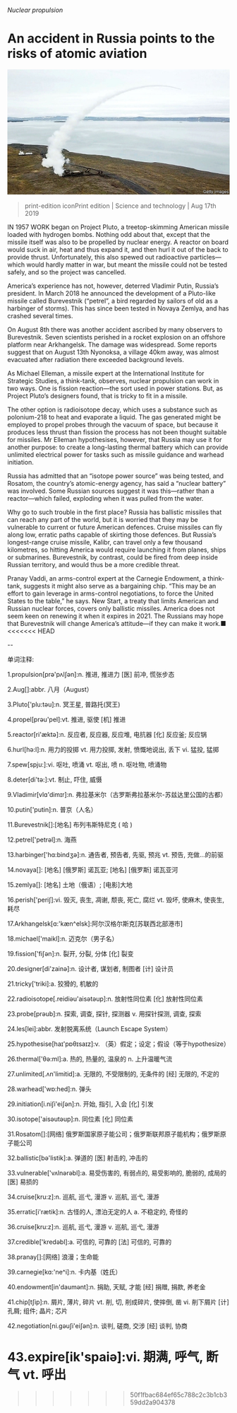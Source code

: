 ###### Nuclear propulsion

# An accident in Russia points to the risks of atomic aviation 

![image](images/20190817_STP502.jpg) 

> print-edition iconPrint edition | Science and technology | Aug 17th 2019 

IN 1957 WORK began on Project Pluto, a treetop-skimming American missile loaded with hydrogen bombs. Nothing odd about that, except that the missile itself was also to be propelled by nuclear energy. A reactor on board would suck in air, heat and thus expand it, and then hurl it out of the back to provide thrust. Unfortunately, this also spewed out radioactive particles—which would hardly matter in war, but meant the missile could not be tested safely, and so the project was cancelled. 

America’s experience has not, however, deterred Vladimir Putin, Russia’s president. In March 2018 he announced the development of a Pluto-like missile called Burevestnik (“petrel”, a bird regarded by sailors of old as a harbinger of storms). This has since been tested in Novaya Zemlya, and has crashed several times. 

On August 8th there was another accident ascribed by many observers to Burevestnik. Seven scientists perished in a rocket explosion on an offshore platform near Arkhangelsk. The damage was widespread. Some reports suggest that on August 13th Nyonoksa, a village 40km away, was almost evacuated after radiation there exceeded background levels. 

As Michael Elleman, a missile expert at the International Institute for Strategic Studies, a think-tank, observes, nuclear propulsion can work in two ways. One is fission reaction—the sort used in power stations. But, as Project Pluto’s designers found, that is tricky to fit in a missile. 

The other option is radioisotope decay, which uses a substance such as polonium-218 to heat and evaporate a liquid. The gas generated might be employed to propel probes through the vacuum of space, but because it produces less thrust than fission the process has not been thought suitable for missiles. Mr Elleman hypothesises, however, that Russia may use it for another purpose: to create a long-lasting thermal battery which can provide unlimited electrical power for tasks such as missile guidance and warhead initiation. 

Russia has admitted that an “isotope power source” was being tested, and Rosatom, the country’s atomic-energy agency, has said a “nuclear battery” was involved. Some Russian sources suggest it was this—rather than a reactor—which failed, exploding when it was pulled from the water. 

Why go to such trouble in the first place? Russia has ballistic missiles that can reach any part of the world, but it is worried that they may be vulnerable to current or future American defences. Cruise missiles can fly along low, erratic paths capable of skirting those defences. But Russia’s longest-range cruise missile, Kalibr, can travel only a few thousand kilometres, so hitting America would require launching it from planes, ships or submarines. Burevestnik, by contrast, could be fired from deep inside Russian territory, and would thus be a more credible threat. 

Pranay Vaddi, an arms-control expert at the Carnegie Endowment, a think-tank, suggests it might also serve as a bargaining chip. “This may be an effort to gain leverage in arms-control negotiations, to force the United States to the table,” he says. New Start, a treaty that limits American and Russian nuclear forces, covers only ballistic missiles. America does not seem keen on renewing it when it expires in 2021. The Russians may hope that Burevestnik will change America’s attitude—if they can make it work.■ 
<<<<<<< HEAD

-- 

 单词注释:

1.propulsion[prә'pʌlʃәn]:n. 推进, 推进力 [医] 前冲, 慌张步态 

2.Aug[]:abbr. 八月（August） 

3.Pluto['plu:tәu]:n. 冥王星, 普路托(冥王) 

4.propel[prәu'pel]:vt. 推进, 驱使 [机] 推进 

5.reactor[ri'æktә]:n. 反应者, 反应器, 反应堆, 电抗器 [化] 反应釜; 反应锅 

6.hurl[hә:l]:n. 用力的投掷 vt. 用力投掷, 发射, 愤慨地说出, 丢下 vi. 猛投, 猛掷 

7.spew[spju:]:vi. 呕吐, 喷涌 vt. 呕出, 喷 n. 呕吐物, 喷涌物 

8.deter[di'tә:]:vt. 制止, 吓住, 威慑 

9.Vladimir[vlɑ'dimɪr]:n. 弗拉基米尔（古罗斯弗拉基米尔-苏兹达里公国的古都） 

10.putin['putin]:n. 普京（人名） 

11.Burevestnik[]:[地名] 布列韦斯特尼克 ( 哈 ) 

12.petrel['petrәl]:n. 海燕 

13.harbinger['hɑ:bindʒә]:n. 通告者, 预告者, 先驱, 预兆 vt. 预告, 充做...的前驱 

14.novaya[]: [地名] [俄罗斯] 诺瓦亚; [地名] [俄罗斯] 诺瓦亚河 

15.zemlya[]: [地名] 土地（俄语）; [电影]大地 

16.perish['periʃ]:vi. 毁灭, 丧生, 凋谢, 颓丧, 死亡, 腐烂 vt. 毁坏, 使麻木, 使丧生, 耗尽 

17.Arkhangelsk[ɑ:'kæn^elsk]:阿尔汉格尔斯克[苏联西北部港市] 

18.michael['maikl]:n. 迈克尔（男子名） 

19.fission['fiʃәn]:n. 裂开, 分裂, 分体 [化] 裂变 

20.designer[di'zainә]:n. 设计者, 谋划者, 制图者 [计] 设计员 

21.tricky['triki]:a. 狡猾的, 机敏的 

22.radioisotope[.reidiәu'aisәtәup]:n. 放射性同位素 [化] 放射性同位素 

23.probe[prәub]:n. 探索, 调查, 探针, 探测器 v. 用探针探测, 调查, 探索 

24.les[lei]:abbr. 发射脱离系统（Launch Escape System） 

25.hypothesise[haɪ'pɒθɪsaɪz]:v. （英）假定；设定；假设（等于hypothesize） 

26.thermal['θә:ml]:a. 热的, 热量的, 温泉的 n. 上升温暖气流 

27.unlimited[.ʌn'limitid]:a. 无限的, 不受限制的, 无条件的 [经] 无限的, 不定的 

28.warhead['wɒ:hed]:n. 弹头 

29.initiation[i.niʃi'eiʃәn]:n. 开始, 指引, 入会 [化] 引发 

30.isotope['aisәutәup]:n. 同位素 [化] 同位素 

31.Rosatom[]:[网络] 俄罗斯国家原子能公司；俄罗斯联邦原子能机构；俄罗斯原子能公司 

32.ballistic[bә'listik]:a. 弹道的 [医] 射击的, 冲击的 

33.vulnerable['vʌlnәrәbl]:a. 易受伤害的, 有弱点的, 易受影响的, 脆弱的, 成局的 [医] 易损的 

34.cruise[kru:z]:n. 巡航, 巡弋, 漫游 v. 巡航, 巡弋, 漫游 

35.erratic[i'rætik]:n. 古怪的人, 漂泊无定的人 a. 不稳定的, 奇怪的 

36.cruise[kru:z]:n. 巡航, 巡弋, 漫游 v. 巡航, 巡弋, 漫游 

37.credible['kredәbl]:a. 可信的, 可靠的 [法] 可信的, 可靠的 

38.pranay[]:[网络] 浪漫；生命能 

39.carnegie[kɑ:'ne^i]:n. 卡内基（姓氏） 

40.endowment[in'daumәnt]:n. 捐助, 天赋, 才能 [经] 捐赠, 捐款, 养老金 

41.chip[tʃip]:n. 屑片, 薄片, 碎片 vt. 削, 切, 削成碎片, 使摔倒, 凿 vi. 削下屑片 [计] 孔屑; 组件; 晶片; 芯片 

42.negotiation[ni.gәuʃi'eiʃәn]:n. 谈判, 磋商, 交涉 [经] 谈判, 协商 

43.expire[ik'spaiә]:vi. 期满, 呼气, 断气 vt. 呼出 
=======
>>>>>>> 50f1fbac684ef65c788c2c3b1cb359dd2a904378

